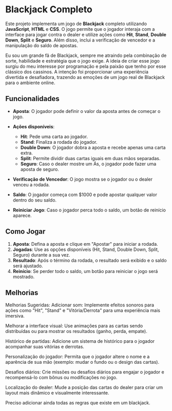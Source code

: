 # Blackjack Completo

Este projeto implementa um jogo de **Blackjack** completo utilizando **JavaScript**, **HTML** e **CSS**. O jogo permite que o jogador interaja com a interface para jogar contra o dealer e utilize ações como **Hit**, **Stand**, **Double Down**, **Split** e **Seguro**. Além disso, inclui a verificação de vencedor e a manipulação do saldo de apostas.

Eu sou um grande fã de Blackjack, sempre me atraindo pela combinação de sorte, habilidade e estratégia que o jogo exige. A ideia de criar esse jogo surgiu do meu interesse por programação e pela paixão que tenho por esse clássico dos cassinos. A intenção foi proporcionar uma experiência divertida e desafiadora, trazendo as emoções de um jogo real de Blackjack para o ambiente online.

## Funcionalidades

- **Aposta**: O jogador pode definir o valor da aposta antes de começar o jogo.
- **Ações disponíveis**:
  - **Hit**: Pede uma carta ao jogador.
  - **Stand**: Finaliza a rodada do jogador.
  - **Double Down**: O jogador dobra a aposta e recebe apenas uma carta extra.
  - **Split**: Permite dividir duas cartas iguais em duas mãos separadas.
  - **Seguro**: Caso o dealer mostre um Ás, o jogador pode fazer uma aposta de seguro.
  
- **Verificação de Vencedor**: O jogo mostra se o jogador ou o dealer venceu a rodada.
- **Saldo**: O jogador começa com $1000 e pode apostar qualquer valor dentro do seu saldo.
- **Reiniciar Jogo**: Caso o jogador perca todo o saldo, um botão de reinício aparece.

## Como Jogar

1. **Aposta**: Defina a aposta e clique em "Apostar" para iniciar a rodada.
2. **Jogadas**: Use as opções disponíveis (Hit, Stand, Double Down, Split, Seguro) durante a sua vez.
3. **Resultado**: Após o término da rodada, o resultado será exibido e o saldo será ajustado.
4. **Reinício**: Se perder todo o saldo, um botão para reiniciar o jogo será mostrado.

## Melhorias 
Melhorias Sugeridas:
Adicionar som: Implemente efeitos sonoros para ações como "Hit", "Stand" e "Vitória/Derrota" para uma experiência mais imersiva.

Melhorar a interface visual: Use animações para as cartas sendo distribuídas ou para mostrar os resultados (ganho, perda, empate).

Histórico de partidas: Adicione um sistema de histórico para o jogador acompanhar suas vitórias e derrotas.

Personalização do jogador: Permita que o jogador altere o nome e a aparência de sua mão (exemplo: mudar o fundo ou o design das cartas).

Desafios diários: Crie missões ou desafios diários para engajar o jogador e recompensá-lo com bônus ou modificações no jogo.

Localização do dealer: Mude a posição das cartas do dealer para criar um layout mais dinâmico e visualmente interessante.

Preciso adicionar ainda todas as regras que existe em um blackjack. 
